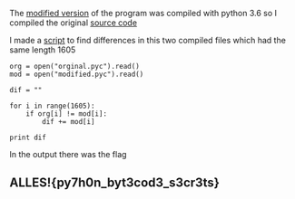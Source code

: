 The [modified version](https://github.com/mar232320/ctf-writeups/raw/main/alles2021/manipulated_tictactoe.cpython-36.pyc) of the program was compiled with python 3.6 so I compiled the original [source code](https://github.com/mar232320/ctf-writeups/raw/main/alles2021/tictactoe.py)

I made a [script](http://) to find differences in this two compiled files which had the same length 1605

```
org = open("orginal.pyc").read()
mod = open("modified.pyc").read()

dif = ""

for i in range(1605):
    if org[i] != mod[i]:
        dif += mod[i]
				
print dif
```
In the output there was the flag

## ALLES!{py7h0n_byt3cod3_s3cr3ts}
